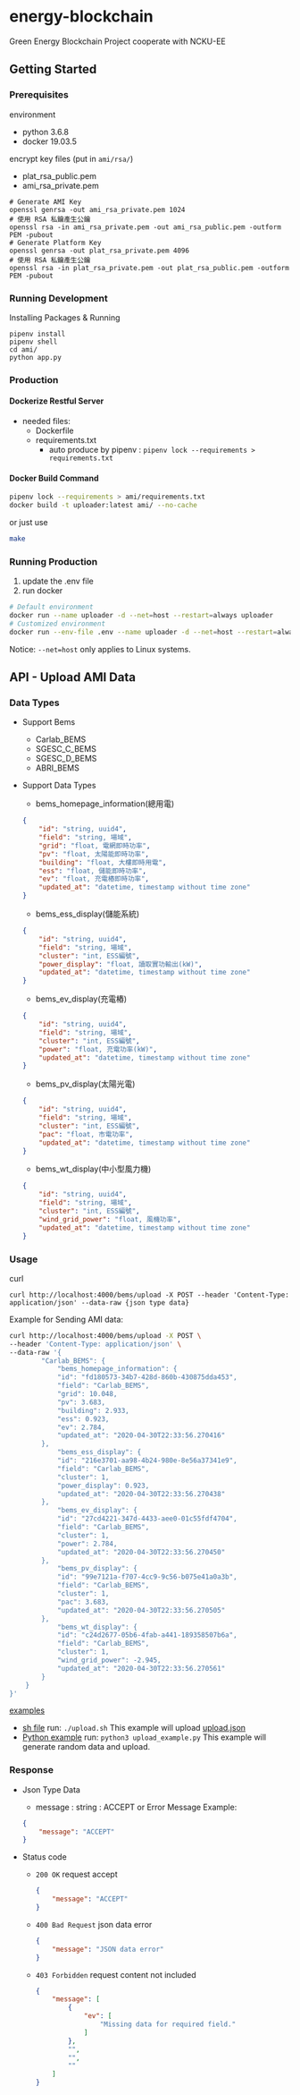 energy-blockchain
===
Green Energy Blockchain Project cooperate with NCKU-EE

## Getting Started

### Prerequisites

environment
- python 3.6.8
- docker 19.03.5

encrypt key files (put in `ami/rsa/`)
- plat_rsa_public.pem
- ami_rsa_private.pem
```
# Generate AMI Key
openssl genrsa -out ami_rsa_private.pem 1024
# 使用 RSA 私鑰產生公鑰
openssl rsa -in ami_rsa_private.pem -out ami_rsa_public.pem -outform PEM -pubout
# Generate Platform Key
openssl genrsa -out plat_rsa_private.pem 4096
# 使用 RSA 私鑰產生公鑰
openssl rsa -in plat_rsa_private.pem -out plat_rsa_public.pem -outform PEM -pubout
```

### Running Development

Installing Packages & Running
```
pipenv install
pipenv shell
cd ami/
python app.py
```

### Production

#### Dockerize Restful Server
+ needed files:
    + Dockerfile
    + requirements.txt
        + auto produce by pipenv : `pipenv lock --requirements > requirements.txt`

#### Docker Build Command
```sh
pipenv lock --requirements > ami/requirements.txt
docker build -t uploader:latest ami/ --no-cache
```
or just use
```sh
make
```

### Running Production

1. update the .env file
2. run docker
```sh
# Default environment
docker run --name uploader -d --net=host --restart=always uploader
# Customized environment
docker run --env-file .env --name uploader -d --net=host --restart=always uploader
```
Notice: `--net=host` only applies to Linux systems.

## API - Upload AMI Data
### Data Types

+ Support Bems
    + Carlab_BEMS
    + SGESC_C_BEMS
    + SGESC_D_BEMS
    + ABRI_BEMS

+ Support Data Types
    + bems_homepage_information(總用電)
    ```json
    {
        "id": "string, uuid4",
        "field": "string, 場域",
        "grid": "float, 電網即時功率",
        "pv": "float, 太陽能即時功率",
        "building": "float, 大樓即時用電",
        "ess": "float, 儲能即時功率",
        "ev": "float, 充電樁即時功率",
        "updated_at": "datetime, timestamp without time zone"
    }
    ```
    + bems_ess_display(儲能系統)
    ```json
    {
        "id": "string, uuid4",
        "field": "string, 場域",
        "cluster": "int, ESS編號",
        "power_display": "float, 讀取實功輸出(kW)",
        "updated_at": "datetime, timestamp without time zone"
    }
    ```
    + bems_ev_display(充電樁)
    ```json
    {
        "id": "string, uuid4",
        "field": "string, 場域",
        "cluster": "int, ESS編號",
        "power": "float, 充電功率(kW)",
        "updated_at": "datetime, timestamp without time zone"
    }
    ```
    + bems_pv_display(太陽光電)
    ```json
    {
        "id": "string, uuid4",
        "field": "string, 場域",
        "cluster": "int, ESS編號",
        "pac": "float, 市電功率",
        "updated_at": "datetime, timestamp without time zone"
    }
    ```
    + bems_wt_display(中小型風力機)
    ```json
    {
        "id": "string, uuid4",
        "field": "string, 場域",
        "cluster": "int, ESS編號",
        "wind_grid_power": "float, 風機功率",
        "updated_at": "datetime, timestamp without time zone"
    }
    ```

### Usage

curl

`curl http://localhost:4000/bems/upload -X POST --header 'Content-Type: application/json' --data-raw {json type data}`

Example for Sending AMI data:

```sh
curl http://localhost:4000/bems/upload -X POST \
--header 'Content-Type: application/json' \
--data-raw '{
        "Carlab_BEMS": {
            "bems_homepage_information": {
            "id": "fd180573-34b7-428d-860b-430875dda453",
            "field": "Carlab_BEMS",
            "grid": 10.048,
            "pv": 3.683,
            "building": 2.933,
            "ess": 0.923,
            "ev": 2.784,
            "updated_at": "2020-04-30T22:33:56.270416"
        },
            "bems_ess_display": {
            "id": "216e3701-aa98-4b24-980e-8e56a37341e9",
            "field": "Carlab_BEMS",
            "cluster": 1,
            "power_display": 0.923,
            "updated_at": "2020-04-30T22:33:56.270438"
        },
            "bems_ev_display": {
            "id": "27cd4221-347d-4433-aee0-01c55fdf4704",
            "field": "Carlab_BEMS",
            "cluster": 1,
            "power": 2.784,
            "updated_at": "2020-04-30T22:33:56.270450"
        },
            "bems_pv_display": {
            "id": "99e7121a-f707-4cc9-9c56-b075e41a0a3b",
            "field": "Carlab_BEMS",
            "cluster": 1,
            "pac": 3.683,
            "updated_at": "2020-04-30T22:33:56.270505"
        },
            "bems_wt_display": {
            "id": "c24d2677-05b6-4fab-a441-189358507b6a",
            "field": "Carlab_BEMS",
            "cluster": 1,
            "wind_grid_power": -2.945,
            "updated_at": "2020-04-30T22:33:56.270561"
        }
    }
}'
```

[examples](./ami/example)
+ [sh file](./ami/example/upload.sh)
    run: `./upload.sh`
    This example will upload [upload.json](./ami/example/upload.json)
+ [Python example](./ami/example/upload_example.py)
    run: `python3 upload_example.py`
    This example will generate random data and upload.

### Response

+ Json Type Data
    + message : string : ACCEPT or Error Message
    Example:
    ```json
    {
        "message": "ACCEPT"
    }
    ```

+ Status code
    + `200 OK`
        request accept
        ```json
        {
            "message": "ACCEPT"
        }
        ```

    + `400 Bad Request`
        json data error
        ```json
        {
            "message": "JSON data error"
        }
        ```

    + `403 Forbidden`
        request content not included
        ```json
        {
            "message": [
                {
                    "ev": [
                        "Missing data for required field."
                    ]
                },
                "",
                "",
                ""
            ]
        }
        ```
